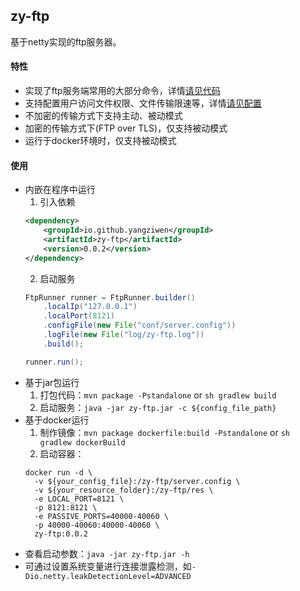 ## zy-ftp
基于netty实现的ftp服务器。

#### 特性
* 实现了ftp服务端常用的大部分命令，详情[请见代码](https://github.com/yangziwen/zy-ftp/tree/master/src/main/java/io/github/yangziwen/zyftp/command/impl)
* 支持配置用户访问文件权限、文件传输限速等，详情[请见配置](https://github.com/yangziwen/zy-ftp/blob/master/conf/server.config)
* 不加密的传输方式下支持主动、被动模式
* 加密的传输方式下(FTP over TLS)，仅支持被动模式
* 运行于docker环境时，仅支持被动模式

#### 使用
* 内嵌在程序中运行
    1. 引入依赖
    ```xml
    <dependency>
        <groupId>io.github.yangziwen</groupId>
        <artifactId>zy-ftp</artifactId>
        <version>0.0.2</version>
    </dependency>
    ```
    2. 启动服务
    ```java
    FtpRunner runner = FtpRunner.builder()
        .localIp("127.0.0.1")
        .localPort(8121)
        .configFile(new File("conf/server.config"))
        .logFile(new File("log/zy-ftp.log"))
        .build();

    runner.run();
    ```
* 基于jar包运行
    1. 打包代码：`mvn package -Pstandalone` or `sh gradlew build`
    2. 启动服务：`java -jar zy-ftp.jar -c ${config_file_path}`
* 基于docker运行
    1. 制作镜像：`mvn package dockerfile:build -Pstandalone` or `sh gradlew dockerBuild`
    2. 启动容器：
    ```
    docker run -d \
      -v ${your_config_file}:/zy-ftp/server.config \
      -v ${your_resource_folder}:/zy-ftp/res \
      -e LOCAL_PORT=8121 \
      -p 8121:8121 \
      -e PASSIVE_PORTS=40000-40060 \
      -p 40000-40060:40000-40060 \
      zy-ftp:0.0.2
    ```
* 查看启动参数：`java -jar zy-ftp.jar -h`
* 可通过设置系统变量进行连接泄露检测，如`-Dio.netty.leakDetectionLevel=ADVANCED`
